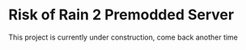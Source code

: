 # Risk of Rain 2 Premodded Server

This project is currently under construction, come back another time

